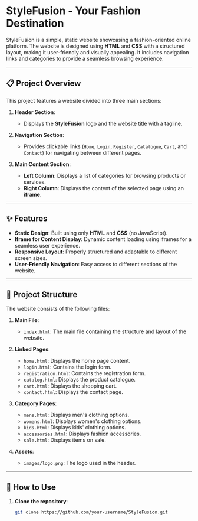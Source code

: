 # **StyleFusion - Your Fashion Destination**

StyleFusion is a simple, static website showcasing a fashion-oriented online platform. The website is designed using **HTML** and **CSS** with a structured layout, making it user-friendly and visually appealing. It includes navigation links and categories to provide a seamless browsing experience.

---

## 📋 **Project Overview**

This project features a website divided into three main sections:

1. **Header Section**:  
   - Displays the **StyleFusion** logo and the website title with a tagline.

2. **Navigation Section**:  
   - Provides clickable links (`Home`, `Login`, `Register`, `Catalogue`, `Cart`, and `Contact`) for navigating between different pages.

3. **Main Content Section**:  
   - **Left Column**: Displays a list of categories for browsing products or services.  
   - **Right Column**: Displays the content of the selected page using an **iframe**.

---

## ✨ **Features**

- **Static Design**: Built using only **HTML** and **CSS** (no JavaScript).  
- **Iframe for Content Display**: Dynamic content loading using iframes for a seamless user experience.  
- **Responsive Layout**: Properly structured and adaptable to different screen sizes.  
- **User-Friendly Navigation**: Easy access to different sections of the website.

---

## 📂 **Project Structure**

The website consists of the following files:

1. **Main File**:  
   - `index.html`: The main file containing the structure and layout of the website.

2. **Linked Pages**:  
   - `home.html`: Displays the home page content.  
   - `login.html`: Contains the login form.  
   - `registration.html`: Contains the registration form.  
   - `catalog.html`: Displays the product catalogue.  
   - `cart.html`: Displays the shopping cart.  
   - `contact.html`: Displays the contact page.

3. **Category Pages**:  
   - `mens.html`: Displays men's clothing options.  
   - `womens.html`: Displays women's clothing options.  
   - `kids.html`: Displays kids' clothing options.  
   - `accessories.html`: Displays fashion accessories.  
   - `sale.html`: Displays items on sale.

4. **Assets**:  
   - `images/logo.png`: The logo used in the header.

---

## 🚀 **How to Use**

1. **Clone the repository**:  
   ```bash
   git clone https://github.com/your-username/StyleFusion.git
